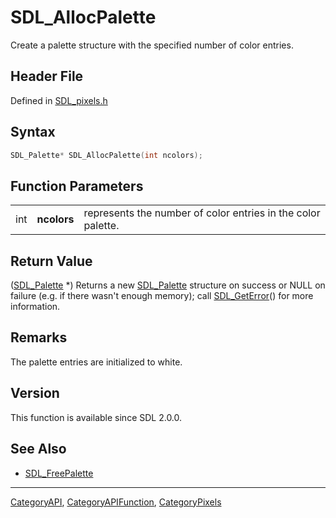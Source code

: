 # SDL_AllocPalette

Create a palette structure with the specified number of color entries.

## Header File

Defined in [SDL_pixels.h](https://github.com/libsdl-org/SDL/blob/SDL2/include/SDL_pixels.h)

## Syntax

```c
SDL_Palette* SDL_AllocPalette(int ncolors);
```

## Function Parameters

|     |             |                                                              |
| --- | ----------- | ------------------------------------------------------------ |
| int | **ncolors** | represents the number of color entries in the color palette. |

## Return Value

([SDL_Palette](SDL_Palette) *) Returns a new [SDL_Palette](SDL_Palette)
structure on success or NULL on failure (e.g. if there wasn't enough
memory); call [SDL_GetError](SDL_GetError)() for more information.

## Remarks

The palette entries are initialized to white.

## Version

This function is available since SDL 2.0.0.

## See Also

- [SDL_FreePalette](SDL_FreePalette)






----
[CategoryAPI](CategoryAPI), [CategoryAPIFunction](CategoryAPIFunction), [CategoryPixels](CategoryPixels)

